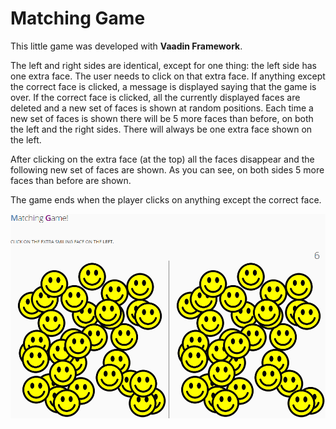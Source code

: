 # Matching Game

This little game was developed with **Vaadin Framework**.

The left and right sides are identical, except for one thing: the left side has one extra face. The user needs to click on that extra face. If anything except the correct face is clicked, a message is displayed saying that the game is over. If the correct face is clicked, all the currently displayed faces are deleted and a new set of faces is shown at random positions. Each time a new set of faces is shown there will be 5 more faces than before, on both the left and the right sides. There will always be one extra face shown on the left.

After clicking on the extra face (at the top) all the faces disappear and the following new set of faces are shown. As you can see, on both sides 5 more faces than before are shown.

The game ends when the player clicks on anything except the correct face.

<img src="https://github.com/ErisoHV/VaadinMatchingGame/blob/master/src/main/webapp/WEB-INF/images/01.PNG" alt="Vaading Matching Game">
